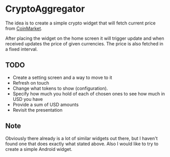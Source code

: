 # CryptoAggregator

The idea is to create a simple crypto widget that will fetch current price from 
[CoinMarket](https://coinmarketcap.com/). 

After placing the widget on the home screen it will trigger update and when
received updates the price of given currencies. The price is also fetched
in a fixed interval.

## TODO
* Create a setting screen and a way to move to it
* Refresh on touch
* Change what tokens to show (configuration).
* Specify how much you hold of each of chosen ones to see how much in USD you have
* Provide a sum of USD amounts
* Revisit the presentation

## Note
Obviously there already is a lot of similar widgets out there, but I haven't found one that does
exactly what stated above. Also I would like to try to create a simple Android widget.